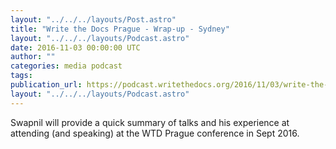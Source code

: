 ```yaml
---
layout: "../../../layouts/Post.astro"
title: "Write the Docs Prague - Wrap-up - Sydney"
layout: "../../../layouts/Podcast.astro"
date: 2016-11-03 00:00:00 UTC
author: ""
categories: media podcast
tags:
publication_url: https://podcast.writethedocs.org/2016/11/03/write-the-docs-prague-meetup/
layout: "../../../layouts/Podcast.astro"
---
```


Swapnil will provide a quick summary of talks and his experience at attending (and speaking) at the WTD Prague conference in Sept 2016.

